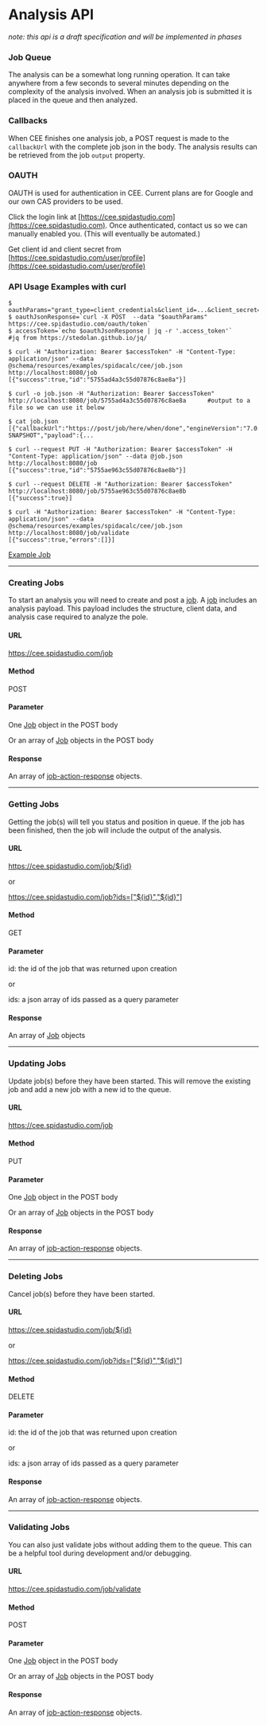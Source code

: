 # Analysis API 

_note: this api is a draft specification and will be implemented in phases_

### Job Queue

The analysis can be a somewhat long running operation.  It can take anywhere from a few seconds to several minutes depending on the complexity of the analysis involved.  When an analysis job is submitted it is placed in the queue and then analyzed.

### Callbacks

When CEE finishes one analysis job, a POST request is made to the `callbackUrl` with the complete job json in the body.  The analysis results can be retrieved from the job `output` property.

### OAUTH

OAUTH is used for authentication in CEE.  Current plans are for Google and our own CAS providers to be used. 

Click the login link at [https://cee.spidastudio.com](https://cee.spidastudio.com). Once authenticated, contact us so we can manually enabled you.  (This will eventually be automated.)

Get client id and client secret from [https://cee.spidastudio.com/user/profile](https://cee.spidastudio.com/user/profile)

### API Usage Examples with curl

```
$ oauthParams="grant_type=client_credentials&client_id=...&client_secret=..."
$ oauthJsonResponse=`curl -X POST  --data "$oauthParams" https://cee.spidastudio.com/oauth/token`
$ accessToken=`echo $oauthJsonResponse | jq -r '.access_token'`            #jq from https://stedolan.github.io/jq/

$ curl -H "Authorization: Bearer $accessToken" -H "Content-Type: application/json" --data @schema/resources/examples/spidacalc/cee/job.json http://localhost:8080/job
[{"success":true,"id":"5755ad4a3c55d07876c8ae8a"}]

$ curl -o job.json -H "Authorization: Bearer $accessToken" http://localhost:8080/job/5755ad4a3c55d07876c8ae8a      #output to a file so we can use it below

$ cat job.json
[{"callbackUrl":"https://post/job/here/when/done","engineVersion":"7.0.0.0-SNAPSHOT","payload":{...

$ curl --request PUT -H "Authorization: Bearer $accessToken" -H "Content-Type: application/json" --data @job.json http://localhost:8080/job
[{"success":true,"id":"5755ae963c55d07876c8ae8b"}]

$ curl --request DELETE -H "Authorization: Bearer $accessToken" http://localhost:8080/job/5755ae963c55d07876c8ae8b
[{"success":true}]

$ curl -H "Authorization: Bearer $accessToken" -H "Content-Type: application/json" --data @schema/resources/examples/spidacalc/cee/job.json http://localhost:8080/job/validate
[{"success":true,"errors":[]}]

```

[Example Job](../../resources/examples/spidacalc/cee/job.json)

----------------------------------------------------------------------------------------------------------------------------------------------------------------


### Creating Jobs

To start an analysis you will need to create and post a [job](../../resources/schema/spidacalc/cee/job.schema).  A [job](../../resources/schema/spidacalc/cee/job.schema) includes an analysis payload.  This payload includes the structure, client data, and analysis case required to analyze the pole.

#### URL

https://cee.spidastudio.com/job

#### Method

POST

#### Parameter

One [Job](../../resources/schema/spidacalc/cee/job.schema) object in the POST body

Or an array of [Job](../../resources/schema/spidacalc/cee/job.schema) objects in the POST body

#### Response

An array of [job-action-response](../../resources/schema/spidacalc/cee/job-action-response.schema) objects.


----------------------------------------------------------------------------------------------------------------------------------------------------------------


### Getting Jobs

Getting the job(s) will tell you status and position in queue.  If the job has been finished, then the job will include the output of the analysis.

#### URL

https://cee.spidastudio.com/job/${id}

or 

https://cee.spidastudio.com/job?ids=["${id}","${id}"]

#### Method

GET

#### Parameter

id: the id of the job that was returned upon creation

or 

ids: a json array of ids passed as a query parameter

#### Response

An array of [Job](../../resources/schema/spidacalc/cee/job.schema) objects


----------------------------------------------------------------------------------------------------------------------------------------------------------------


### Updating Jobs

Update job(s) before they have been started.  This will remove the existing job and add a new job with a new id to the queue.

#### URL

https://cee.spidastudio.com/job

#### Method

PUT

#### Parameter

One [Job](../../resources/schema/spidacalc/cee/job.schema) object in the POST body

Or an array of [Job](../../resources/schema/spidacalc/cee/job.schema) objects in the POST body

#### Response

An array of [job-action-response](../../resources/schema/spidacalc/cee/job-action-response.schema) objects.


----------------------------------------------------------------------------------------------------------------------------------------------------------------


### Deleting Jobs

Cancel job(s) before they have been started.

#### URL

https://cee.spidastudio.com/job/${id}

or 

https://cee.spidastudio.com/job?ids=["${id}","${id}"]

#### Method

DELETE

#### Parameter

id: the id of the job that was returned upon creation

or 

ids: a json array of ids passed as a query parameter

#### Response

An array of [job-action-response](../../resources/schema/spidacalc/cee/job-action-response.schema) objects.


----------------------------------------------------------------------------------------------------------------------------------------------------------------


### Validating Jobs

You can also just validate jobs without adding them to the queue.  This can be a helpful tool during development and/or debugging.

#### URL

https://cee.spidastudio.com/job/validate

#### Method

POST

#### Parameter

One [Job](../../resources/schema/spidacalc/cee/job.schema) object in the POST body

Or an array of [Job](../../resources/schema/spidacalc/cee/job.schema) objects in the POST body

#### Response

An array of [job-action-response](../../resources/schema/spidacalc/cee/job-action-response.schema) objects.


